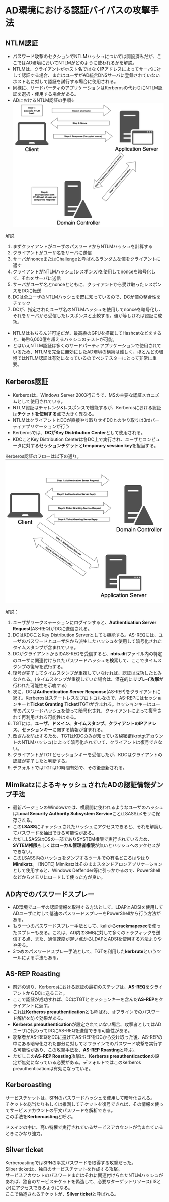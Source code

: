 # AD環境における認証バイパスの攻撃手法

## NTLM認証
- パスワード攻撃のセクションでNTLMハッシュについては開設済みだが、ここではAD環境においてNTLMがどのように使われるかを解説。
- NTLMは、クライアントがホスト名ではなく**IP**アドレスによってサーバに対して認証する場合、またはユーザがAD統合DNSサーバに登録されていないホスト名に対して認証を試行する場合に使用される。
- 同様に、サードパーティのアプリケーションはKerberosの代わりにNTLM認証を選択・使用する場合がある。
- ADにおけるNTLM認証の手順↓
![alt text](image.png)  
  
解説  
1. まずクライアントがユーザのパスワードからNTLMハッシュを計算する
2. クライアントがユーザ名をサーバに送信
3. サーバがnonceまたはChallengeと呼ばれるランダムな値をクライアントに返す
4. クライアントがNTLMハッシュ(レスポンス)を使用してnonceを暗号化して、それをサーバに送信
5. サーバがユーザ名とnonceとともに、クライアントから受け取ったレスポンスをDCに転送
6. DCは全ユーザのNTLMハッシュを既に知っているので、DCが値の整合性をチェック
7. DCが、指定されたユーザ名のNTLMハッシュを使用してnonceを暗号化し、それをサーバから受信したレスポンスと比較する。値が等しければ認証に成功。
  
  
- NTLMはもちろん非可逆だが、最高級のGPUを搭載してHashcatなどをすると、毎秒6,000億を超えるハッシュのテストが可能。
- とはいえNTLM認証は多くのサードパーティアプリケーションで使用されているため、NTLMを完全に無効にしたAD環境の構築は難しく、ほとんどの環境ではNTLM認証は有効になっているのでペンテスターにとって非常に重要。



## Kerberos認証
- Kerberosは、Windows Server 2003行こうで、MSの主要な認証メカニズムとして使用されている。
- NTLM認証はチャレンジ&レスポンスで機能するが、Kerberosにおける認証は**チケットを使用する**点で大きく異なる。
- NTLMはクライアントとDCが直接やり取りせずDCとのやり取りは3rdパーティアプリケーションが行う
- Kerberosでは、**DCがKey Distribution Center**として使用される。
- KDCことKey Distribution Centerは各DC上で実行され、ユーザとコンピュータに対する**セッションチケット**と**temporary session key**を担当する。
  
  
Kerberos認証のフローは以下の通り。  
![alt text](image2.png)  
  
解説：  
1. ユーザがワークステーションにログインすると、**Authentication Server Request**(AS-REQ)がDCに送信される。
2. DCはKDCことKey Distribution Serverとしても機能する。AS-REQには、ユーザのパスワードとユーザ名から派生したハッシュを使用して暗号化されたタイムスタンプが含まれている。
3. DCがクライアントからのAS-REQを受信すると、**ntds.dit**ファイル内の特定のユーザに関連付けられたパスワードハッシュを検索して、ここでタイムスタンプの復号を試行する。
4. 復号が完了してタイムスタンプが重複していなければ、認証は成功したとみなされる。(タイムスタンプが重複していた場合は、潜在的に**リプレイ攻撃**が行われた可能性を示唆する)
5. 次に、DCは**Authentication Server Response**(AS-REP)をクライアントに返す。Kerberosはステートレスなプロトコルなので、AS-REPにはセッションキーと**Ticket Granting Ticket**(TGT)が含まれる。セッションキーはユーザのパスワードハッシュを使って暗号化され、クライアントによって復号されて再利用される可能性はある。
6. TGTには、**ユーザ、ドメイン、タイムスタンプ、クライアントのIPアドレス、セッションキー**に関する情報が含まれる。
7. 改ざんを防止するため、TGTはKDCのみが知っている秘密鍵(krbtgtアカウントのNTLMハッシュ)によって暗号化されていて、クライアントは復号できない。
8. クライアントがTGTとセッションキーを受信したが、KDCはクライアントの認証が完了したと判断する。
9. デフォルトではTGTは10時間有効で、その後更新される。


## MimikatzによるキャッシュされたADの認証情報ダンプ手法

- 最新バージョンのWindowsでは、横展開に使われるようなユーザのハッシュは**Local Security Authority Subsystem Service**こと(LSASS)メモリに保存される。
- この**LSASS**にキャッシュされたハッシュにアクセスできると、それを解読してパスワードを抽出できる可能性がある。
- ただしLSASSはOSの一部でありSYSTEM権限で実行されているため、**SYTEM権限**もしくは**ローカル管理者権限**が無いとハッシュへのアクセスができない。
- このLSASS内のハッシュをダンプするツールでの有名どころはやはり**Mimikatz**。
 [!NOTE] Mimikatzはそのままスタンドアロンアプリケーションとして使用すると、Windows Deffender等に引っかかるので、PowerShellなどからメモリにロードして使った方が良い。

 ## AD内でのパスワードスプレー
- AD環境でユーザの認証情報を取得する方法として、LDAPとADSIを使用してADユーザに対して低速のパスワードスプレーをPowerShellから行う方法がある。
- もう一つのパスワードスプレー手法として、kaliから**crackmapexec**を使ったスプレーもある。これは、AD内のSMBに対して多くのトラフィックを送信する点、また、通信速度が遅い点からLDAPとADSIを使用する方法よりやや劣る。
- 3つめのパスワードスプレー手法として、TGTを利用した**kerbrute**というツールによる手法もある。

## AS-REP Roasting

- 前述の通り、Kerberosにおける認証の最初のステップは、**AS-REQ**をクライアントからDCに送ること。  
- ここで認証が成功すれば、DCはTGTとセッションキーを含んだ**AS-REP**をクライアントに返す。
- これは**Kerberos preauthentication**とも呼ばれ、オフラインでのパスワード解析を防ぐ効果がある。
- **Kerberos preauthentication**が設定されていない場合、攻撃者としてはADユーザに代わってDCにAS-REQを送信できる可能性がある。
- 攻撃者がAS-REQをDCに投げてAS-REPをDCから受け取った後、AS-REPの中にある暗号化された部分に対してオフラインでのパスワード攻撃を実行する可能性があり、この攻撃手法を、**AS-REP Roasting**と呼ぶ。
- ただしこの**AS-REP Roasting**攻撃は、**Kerberos preauthenticaction**の設定が無効になっている必要がある。デフォルトではこのkerberos preauthenticationは有効になっている。


## Kerberoasting
サービスチケットは、SPNのパスワードハッシュを使用して暗号化される。  
チケットを総当たりもしくは推測してチケットを復号できれば、その情報を使ってサービスアカウントの平文パスワードを解析できる。  
この手法を**Kerberoasting**と呼ぶ。  
  
ドメインの中に、高い特権で実行されているサービスアカウントが含まれているときにかなり強力。

## Silver ticket
KerberoastingではSPNの平文パスワードを取得する攻撃だった。  
Silber ticketは、独自のサービスチケットを作成する攻撃。  
サービスアカウントのパスワードまたはそれに関連付けられたNTLMハッシュがあれば、独自のサービスチケットを偽造して、必要なターゲットリソース(IISとか)にアクセスできるようになる。  
ここで偽造されるチケットが、**Silver ticket**と呼ばれる。